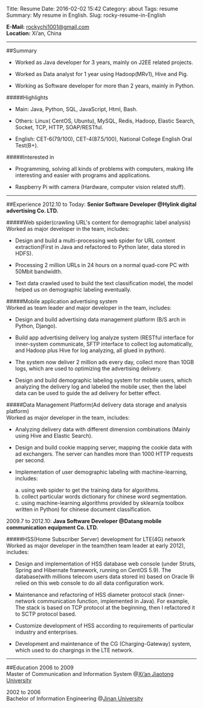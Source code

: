 Title: Resume
Date: 2016-02-02 15:42
Category: about
Tags: resume
Summary: My resume in English.
Slug: rocky-resume-in-English

**E-Mail:** [rockychi1001@gmail.com](mailto:rockychi1001@gmail.com "my email")  
**Location:** Xi’an, China

----
##Summary	   
* Worked as Java developer for 3 years, mainly on J2EE related projects.

* Worked as Data analyst for 1 year using Hadoop(MRv1), Hive and Pig.

* Working as Software developer for more than 2 years, mainly in Python.
 
#####Highlights	
* Main: Java, Python, SQL, JavaScript, Html, Bash.

* Others: Linux( CentOS, Ubuntu), MySQL, Redis, Hadoop, Elastic Search, Socket, TCP, HTTP, SOAP/RESTful.

* English: CET-6(79/100), CET-4(87.5/100), National College English Oral Test(B+).

#####Interested in	
* Programming, solving all kinds of problems with computers, making life interesting and easier with programs and applications.

* Raspberry Pi with camera (Hardware, computer vision related stuff).

----
##Experience
2012.10 to Today: **Senior Software Developer @Hylink digital advertising  Co. LTD.**  

#####Web spider(crawling URL's content for demographic label analysis)  
Worked as major developer in the team, includes:

* Design and build a multi-processing web spider for URL content extraction(First in Java and refactored to Python later, data stored in HDFS).

* Processing 2 million URLs in 24 hours on a normal quad-core PC with 50Mbit bandwidth.

* Text data crawled used to build the text classification model, the model helped us on demographic labeling eventually.

#####Mobile application advertising system  
Worked as team leader and major developer in the team, includes:

* Design and build advertising data management platform (B/S arch in Python, Django).

* Build app advertising delivery log analyze system (RESTful interface for inner-system communicate, SFTP interface to collect log automatically, and Hadoop plus Hive for log analyzing, all glued in python).

* The system now deliver 2 million ads every day, collect more than 10GB logs, which are used to optimizing the advertising delivery.

* Design and build demographic labeling system for mobile users, which analyzing the delivery log and labeled the mobile user, then the label data can be used to guide the ad delivery for better effect.

#####Data Management Platform(Ad delivery data storage and analysis platform)  
Worked as major developer in the team, includes:

* Analyzing delivery data with different dimension combinations (Mainly using Hive and Elastic Search).

* Design and build cookie mapping server, mapping the cookie data with ad exchangers. The server can handles more than 1000 HTTP requests per second.

* Implementation of user demographic labeling with machine-learning, includes:

    a. using web spider to get the training data for algorithms.  
    b. collect particular words dictionary for chinese word segmentation.  
    c. using machine-learning algorithms provided by sklearn(a toolbox written in Python) for chinese document classification.
    
2009.7 to 2012.10: **Java Software Developer @Datang mobile communication equipment Co. LTD.**

#####HSS(Home Subscriber Server) development for LTE(4G) network  
Worked as major developer in the team(then team leader at early 2012), includes:

* Design and implementation of HSS database web console (under Struts, Spring and Hibernate framework, running on CentOS 5.9). The database(with millions telecom users data stored in) based on Oracle 9i relied on this web console to do all data configuration work.

* Maintenance and refactoring of HSS diameter protocol stack (inner-network communication function, implemented in Java). For example, The stack is based on TCP protocol at the beginning, then I refactored it to SCTP protocol based.

* Customize development of HSS according to requirements of particular industry and enterprises.

* Development and maintenance of the CG (Charging-Gateway) system, which used to do chargings in the LTE network.
 
----
##Education	
2006 to 2009  
Master of Communication and Information System  @[Xi’an Jiaotong University](http://www.xjtu.edu.cn "Xi’an Jiaotong University")

2002 to 2006  
Bachelor of  Information Engineering  @[Jinan University](http://www.jnu.edu.cn "Jinan University")

